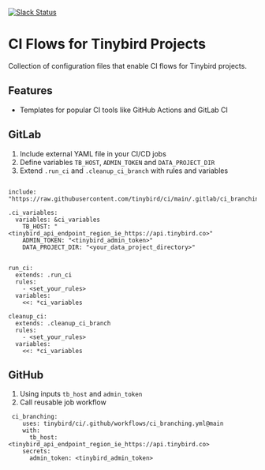 <p>
  <a href="https://www.tinybird.co/join-our-slack-community"><img alt="Slack Status" src="https://img.shields.io/badge/slack-chat-1FCC83?style=flat&logo=slack"></a>
</p>

# CI Flows for Tinybird Projects

Collection of configuration files that enable CI flows for Tinybird projects. 

## Features

- Templates for popular CI tools like GitHub Actions and GitLab CI

## GitLab

1. Include external YAML file in your CI/CD jobs
2. Define variables `TB_HOST`, `ADMIN_TOKEN` and `DATA_PROJECT_DIR`
3. Extend `.run_ci` and `.cleanup_ci_branch` with rules and variables

```

include: "https://raw.githubusercontent.com/tinybird/ci/main/.gitlab/ci_branching.yaml"

.ci_variables:
  variables: &ci_variables
    TB_HOST: "<tinybird_api_endpoint_region_ie_https://api.tinybird.co>"
    ADMIN_TOKEN: "<tinybird_admin_token>"
    DATA_PROJECT_DIR: "<your_data_project_directory>"


run_ci:
  extends: .run_ci
  rules:
    - <set_your_rules>
  variables:
    <<: *ci_variables

cleanup_ci:
  extends: .cleanup_ci_branch
  rules:
    - <set_your_rules>
  variables:
    <<: *ci_variables

```

## GitHub

1. Using inputs `tb_host` and `admin_token`
2. Call reusable job workflow

```
 ci_branching:
    uses: tinybird/ci/.github/workflows/ci_branching.yml@main
    with:
      tb_host: <tinybird_api_endpoint_region_ie_https://api.tinybird.co>
    secrets: 
      admin_token: <tinybird_admin_token>
```